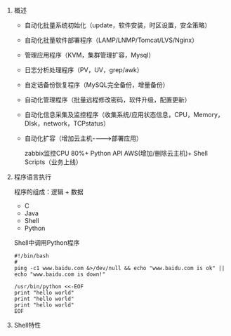 1. 概述

   - 自动化批量系统初始化（update，软件安装，时区设置，安全策略）

   - 自动化批量软件部署程序（LAMP/LNMP/Tomcat/LVS/Nginx）

   - 管理应用程序（KVM，集群管理扩容，Mysql）

   - 日志分析处理程序（PV，UV，grep/awk）

   - 自定话备份恢复程序（MySQL完全备份，增量备份）

   - 自动化管理程序（批量远程修改密码，软件升级，配置更新）

   - 自动化信息采集及监控程序（收集系统/应用状态信息，CPU，Memory，DIsk，network，TCPstatus）

   - 自动化扩容（增加云主机---->部署应用）

     zabbix监控CPU 80%+   Python API AWS(增加/删除云主机)+ Shell Scripts（业务上线）

2. 程序语言执行

   程序的组成：逻辑 + 数据

   - C
   - Java
   - Shell
   - Python

   Shell中调用Python程序

   ```shell
   #!/bin/bash
   #
   ping -c1 www.baidu.com &>/dev/null && echo "www.baidu.com is ok" || echo "www.baidu.com is down!"
   
   /usr/bin/python <<-EOF
   print "hello world"
   print "hello world"
   print "hello world"
   EOF
   
   ```

   

3. Shell特性

